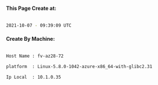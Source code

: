 
   
#### This Page Create at:

```bash

2021-10-07 - 09:39:09 UTC

```

#### Create By Machine:

```bash

Host Name : fv-az28-72

platform  : Linux-5.8.0-1042-azure-x86_64-with-glibc2.31

Ip Local  : 10.1.0.35

```

